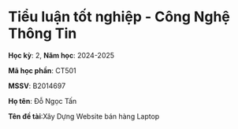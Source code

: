 # Tiểu luận tốt nghiệp - Công Nghệ Thông Tin

**Học kỳ**: 2, **Năm học**: 2024-2025

**Mã học phần**: CT501

**MSSV**: B2014697

**Họ tên**: Đỗ Ngọc Tấn

**Tên đề tài**:Xây Dựng Website bán hàng Laptop
